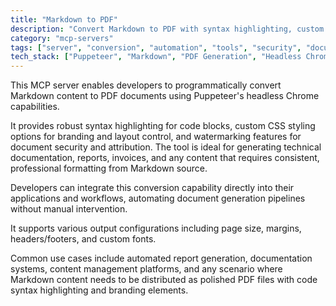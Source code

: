```yaml
---
title: "Markdown to PDF"
description: "Convert Markdown to PDF with syntax highlighting, custom styling, and watermarking for professional document generation."
category: "mcp-servers"
tags: ["server", "conversion", "automation", "tools", "security", "document generation", "Markdown to PDF", "Puppeteer"]
tech_stack: ["Puppeteer", "Markdown", "PDF Generation", "Headless Chrome", "Document Processing", "CSS"]
---
```


This MCP server enables developers to programmatically convert Markdown content to PDF documents using Puppeteer's headless Chrome capabilities. 

It provides robust syntax highlighting for code blocks, custom CSS styling options for branding and layout control, and watermarking features for document security and attribution. The tool is ideal for generating technical documentation, reports, invoices, and any content that requires consistent, professional formatting from Markdown source.

Developers can integrate this conversion capability directly into their applications and workflows, automating document generation pipelines without manual intervention. 

It supports various output configurations including page size, margins, headers/footers, and custom fonts. 

Common use cases include automated report generation, documentation systems, content management platforms, and any scenario where Markdown content needs to be distributed as polished PDF files with code syntax highlighting and branding elements.